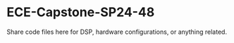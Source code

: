 # ECE-Capstone-SP24-48
Share code files here for DSP, hardware configurations, or anything related.
